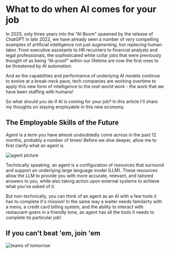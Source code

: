 # What to do when AI comes for your job
In 2025, only three years into the "AI Boom" spawned by the release of ChatGPT in late 2022, we have already seen a number of *very* compelling examples of artificial intelligence not just *augmenting*, but *replacing* human labor. From executive assistants to HR recuirters to financial analysts and legal professionals, the sophisticated white collar jobs that were previously thought of as being "AI-proof" within our lifetime are now the first ones to be threatened by AI automation.

And as the capabilities and performance of underlying AI models continue to evolve at a break-neck pace, tech companies are working overtime to apply this new form of intelligence to the *real-world* work - the work that we have been staffing with humans!

So what should you do if AI is coming for your job? In this article I'll share my thoughts on staying employable in this new economy.

## The Employable Skills of the Future
*Agent* is a term you have almost undoubtedly come across in the past 12 months, probably a number of times! Before we dive deeper, allow me to first clarify what an agent is.

![agent picture]()

Technically speaking, an agent is a configuration of resources that surround and support an underlying large language model (LLM). These resources allow the LLM to provide you with more accurate, relevant, and tailored answers to you, while also taking action upon external systems to achieve what you've asked of it.

But non-technically, you can think of an agent as an AI with a few tools it has to complete it's mission! In the same way a waiter needs familairty with a menu, a credit card billing system, and the ability to interact with restaurant-goers in a friendly tone, an agent has all the tools it needs to complete its particular job!



## If you can't beat 'em, join 'em
![teams of tomorrow](https://i.imgur.com/9bXNP3e.jpeg)

## 